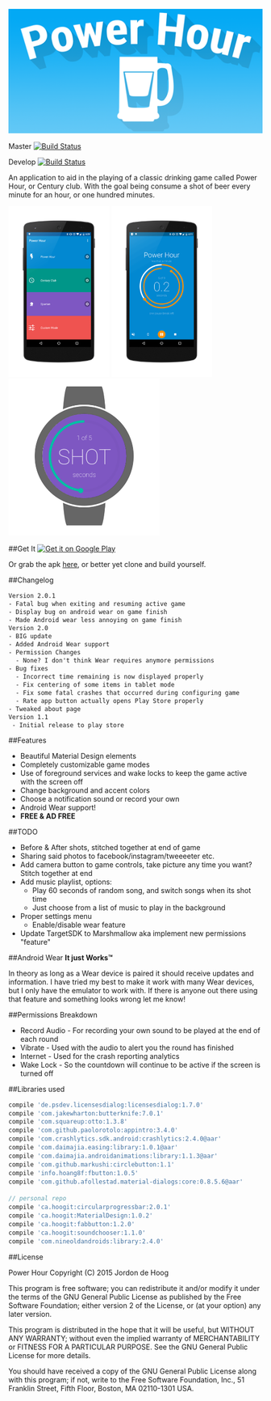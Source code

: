 ![PowerHour](raw/banner.png)

Master [![Build Status](https://ci.hoogit.ca/job/PowerHour.master/badge/icon)](https://ci.hoogit.ca/job/PowerHour.master/)

Develop [![Build Status](https://ci.hoogit.ca/job/PowerHour.develop/badge/icon)](https://ci.hoogit.ca/job/PowerHour.develop/)


An application to aid in the playing of a classic drinking game called Power Hour, or Century club.
With the goal being consume a shot of beer every minute for an hour, or one hundred minutes.

<img alt="Start Screen" src="raw/screen_start.png" width="200px"></img>
<img alt="Active Game" src="raw/screen_progress.png" width="200px"></img>
<img alt="Android Wear Support" src="raw/screen_wear_shot.png" width="300px"></img>

##Get It
<a href="https://play.google.com/store/apps/details?id=ca.hoogit.powerhour&utm_source=global_co&utm_medium=prtnr&utm_content=Mar2515&utm_campaign=PartBadge&pcampaignid=MKT-AC-global-none-all-co-pr-py-PartBadges-Oct1515-1"><img alt="Get it on Google Play" src="https://play.google.com/intl/en_us/badges/images/apps/en-play-badge.png" width="150px" /></a>

Or grab the apk [here](https://ci.hoogit.ca/job/PowerHour.master/), or better yet clone and build yourself.

##Changelog
```
Version 2.0.1
- Fatal bug when exiting and resuming active game
- Display bug on android wear on game finish
- Made Android wear less annoying on game finish
Version 2.0
- BIG update
- Added Android Wear support
- Permission Changes
  - None? I don't think Wear requires anymore permissions
- Bug fixes
  - Incorrect time remaining is now displayed properly
  - Fix centering of some items in tablet mode
  - Fix some fatal crashes that occurred during configuring game
  - Rate app button actually opens Play Store properly
- Tweaked about page
Version 1.1
 - Initial release to play store
```

##Features
- Beautiful Material Design elements
- Completely customizable game modes
- Use of foreground services and wake locks to keep the game active with the screen off
- Change background and accent colors
- Choose a notification sound or record your own
- Android Wear support!
- **FREE & AD FREE**

##TODO
- Before & After shots, stitched together at end of game
- Sharing said photos to facebook/instagram/tweeeeter etc.
- Add camera button to game controls, take picture any time you want? Stitch together at end
- Add music playlist, options:
  - Play 60 seconds of random song, and switch songs when its shot time
  - Just choose from a list of music to play in the background
- Proper settings menu
  - Enable/disable wear feature
- Update TargetSDK to Marshmallow aka implement new permissions "feature"

##Android Wear
**It just Works™**

In theory as long as a Wear device is paired it should receive updates and information.
I have tried my best to make it work with many Wear devices, but I only have the emulator to work with.
If there is anyone out there using that feature and something looks wrong let me know!

##Permissions Breakdown
- Record Audio - For recording your own sound to be played at the end of each round
- Vibrate - Used with the audio to alert you the round has finished
- Internet - Used for the crash reporting analytics
- Wake Lock - So the countdown will continue to be active if the screen is turned off

##Libraries used
```groovy
compile 'de.psdev.licensesdialog:licensesdialog:1.7.0'
compile 'com.jakewharton:butterknife:7.0.1'
compile 'com.squareup:otto:1.3.8'
compile 'com.github.paolorotolo:appintro:3.4.0'
compile 'com.crashlytics.sdk.android:crashlytics:2.4.0@aar'
compile 'com.daimajia.easing:library:1.0.1@aar'
compile 'com.daimajia.androidanimations:library:1.1.3@aar'
compile 'com.github.markushi:circlebutton:1.1'
compile 'info.hoang8f:fbutton:1.0.5'
compile 'com.github.afollestad.material-dialogs:core:0.8.5.6@aar'

// personal repo
compile 'ca.hoogit:circularprogressbar:2.0.1'
compile 'ca.hoogit:MaterialDesign:1.0.2'
compile 'ca.hoogit:fabbutton:1.2.0'
compile 'ca.hoogit:soundchooser:1.1.0'
compile 'com.nineoldandroids:library:2.4.0'
```

##License

Power Hour
Copyright (C) 2015  Jordon de Hoog

This program is free software; you can redistribute it and/or modify
it under the terms of the GNU General Public License as published by
the Free Software Foundation; either version 2 of the License, or
(at your option) any later version.

This program is distributed in the hope that it will be useful,
but WITHOUT ANY WARRANTY; without even the implied warranty of
MERCHANTABILITY or FITNESS FOR A PARTICULAR PURPOSE.  See the
GNU General Public License for more details.

You should have received a copy of the GNU General Public License along
with this program; if not, write to the Free Software Foundation, Inc.,
51 Franklin Street, Fifth Floor, Boston, MA 02110-1301 USA.
